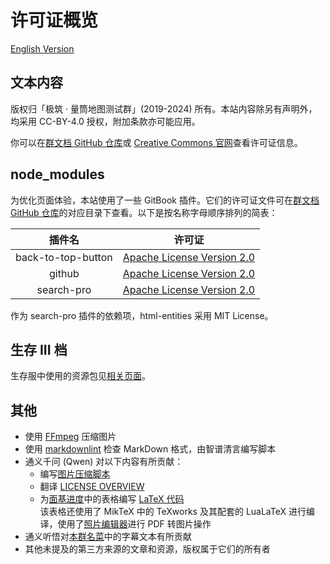 # 许可证概览

[English Version](license_overview_en.md)

## 文本内容

版权归「极筑 · 量筒地图测试群」(2019-2024) 所有。本站内容除另有声明外，均采用 CC-BY-4.0 授权，附加条款亦可能应用。

你可以在[群文档 GitHub 仓库](https://github.com/PumpkinJui/groupdocs/blob/main/LICENSE)或 [Creative Commons 官网](https://creativecommons.org/licenses/by/4.0/deed.zh-hans)查看许可证信息。

## node_modules

为优化页面体验，本站使用了一些 GitBook 插件。它们的许可证文件可在[群文档 GitHub 仓库](https://github.com/PumpkinJui/groupdocs/blob/main/node_modules/)的对应目录下查看。以下是按名称字母顺序排列的简表：

| 插件名 | 许可证 |
| :---: | :---: |
| back-to-top-button | [Apache License Version 2.0](https://www.apache.org/licenses/LICENSE-2.0) |
| github | [Apache License Version 2.0](https://www.apache.org/licenses/LICENSE-2.0) |
| search-pro | [Apache License Version 2.0](https://www.apache.org/licenses/LICENSE-2.0) |

作为 search-pro 插件的依赖项，html-entities 采用 MIT License。

## 生存 III 档

生存服中使用的资源包见[相关页面](../docs/SurvivalIII/README.md)。

## 其他

- 使用 [FFmpeg](https://ffmpeg.org/) 压缩图片
- 使用 [markdownlint](https://github.com/DavidAnson/markdownlint/) 检查 MarkDown 格式，由智谱清言编写脚本
- 通义千问 (Qwen) 对以下内容有所贡献：
  - 编写[图片压缩脚本](https://github.com/PumpkinJui/groupdocs-images/blob/main/compress.sh)
  - 翻译 [LICENSE OVERVIEW](license_overview_en.md)
  - 为[面基进度](../docs/meeting_offline.md)中的表格编写 [LaTeX 代码](https://github.com/PumpkinJui/groupdocs-images/blob/main/assets/meeting_offline/)  
    该表格还使用了 MikTeX 中的 TeXworks 及其配套的 LuaLaTeX 进行编译，使用了[照片编辑器](https://github.com/dev-macgyver/PhotoEditor)进行 PDF 转图片操作
- 通义听悟对[本群名菜](../docs/menu.md)中的字幕文本有所贡献
- 其他未提及的第三方来源的文章和资源，版权属于它们的所有者
